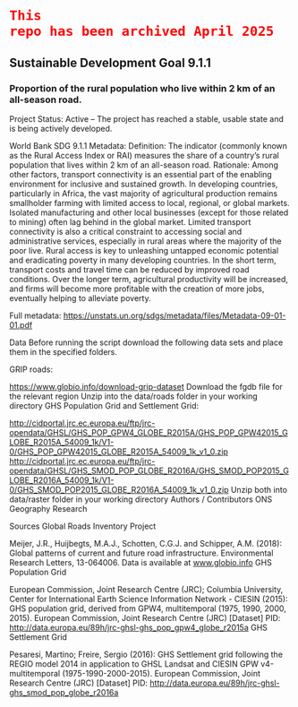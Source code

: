 # <code style="color : red">This repo has been archived April 2025</code>

## Sustainable Development Goal 9.1.1

### Proportion of the rural population who live within 2 km of an all-season road.

Project Status: Active – The project has reached a stable, usable state and is being actively developed.

World Bank SDG 9.1.1 Metadata:
Definition: The indicator (commonly known as the Rural Access Index or RAI) measures the share of a country’s rural population that lives within 2 km of an all-season road. Rationale: Among other factors, transport connectivity is an essential part of the enabling environment for inclusive and sustained growth. In developing countries, particularly in Africa, the vast majority of agricultural production remains smallholder farming with limited access to local, regional, or global markets. Isolated manufacturing and other local businesses (except for those related to mining) often lag behind in the global market. Limited transport connectivity is also a critical constraint to accessing social and administrative services, especially in rural areas where the majority of the poor live. Rural access is key to unleashing untapped economic potential and eradicating poverty in many developing countries. In the short term, transport costs and travel time can be reduced by improved road conditions. Over the longer term, agricultural productivity will be increased, and firms will become more profitable with the creation of more jobs, eventually helping to alleviate poverty.

Full metadata: https://unstats.un.org/sdgs/metadata/files/Metadata-09-01-01.pdf

Data
Before running the script download the following data sets and place them in the specified folders.

GRIP roads:

https://www.globio.info/download-grip-dataset
Download the fgdb file for the relevant region
Unzip into the data/roads folder in your working directory
GHS Population Grid and Settlement Grid:

http://cidportal.jrc.ec.europa.eu/ftp/jrc-opendata/GHSL/GHS_POP_GPW4_GLOBE_R2015A/GHS_POP_GPW42015_GLOBE_R2015A_54009_1k/V1-0/GHS_POP_GPW42015_GLOBE_R2015A_54009_1k_v1_0.zip
http://cidportal.jrc.ec.europa.eu/ftp/jrc-opendata/GHSL/GHS_SMOD_POP_GLOBE_R2016A/GHS_SMOD_POP2015_GLOBE_R2016A_54009_1k/V1-0/GHS_SMOD_POP2015_GLOBE_R2016A_54009_1k_v1_0.zip
Unzip both into data/raster folder in your working directory
Authors / Contributors
ONS Geography Research

Sources
Global Roads Inventory Project

Meijer, J.R., Huijbegts, M.A.J., Schotten, C.G.J. and Schipper, A.M. (2018): Global patterns of current and future road infrastructure. Environmental Research Letters, 13-064006. Data is available at www.globio.info
GHS Population Grid

European Commission, Joint Research Centre (JRC); Columbia University, Center for International Earth Science Information Network - CIESIN (2015): GHS population grid, derived from GPW4, multitemporal (1975, 1990, 2000, 2015). European Commission, Joint Research Centre (JRC) [Dataset] PID: http://data.europa.eu/89h/jrc-ghsl-ghs_pop_gpw4_globe_r2015a
GHS Settlement Grid

Pesaresi, Martino; Freire, Sergio (2016): GHS Settlement grid following the REGIO model 2014 in application to GHSL Landsat and CIESIN GPW v4-multitemporal (1975-1990-2000-2015). European Commission, Joint Research Centre (JRC) [Dataset] PID: http://data.europa.eu/89h/jrc-ghsl-ghs_smod_pop_globe_r2016a
